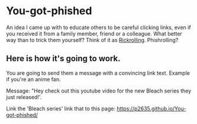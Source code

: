 # You-got-phished
An idea I came up with to educate others to be careful clicking links, even if you received it from a family member, friend or a colleague. What better way than to trick them yourself? Think of it as [Rickrolling](https://en.wikipedia.org/wiki/Rickrolling). Phishrolling?

## Here is how it's going to work.
You are going to send them a message with a convincing link text. Example if you're an anime fan.

Message: "Hey check out this youtube video for the new Bleach series they just released!'.

Link the 'Bleach series' link that to this page: https://p2635.github.io/You-got-phished/

